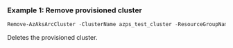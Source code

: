 ### Example 1: Remove provisioned cluster
```powershell
Remove-AzAksArcCluster -ClusterName azps_test_cluster -ResourceGroupName azps_test_group
```

Deletes the provisioned cluster. 

